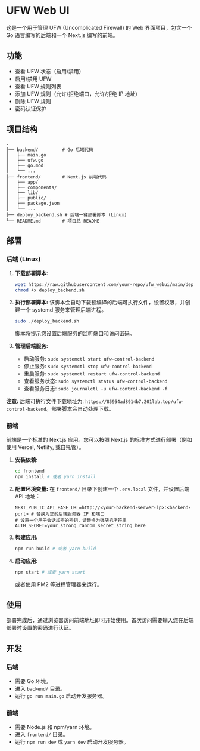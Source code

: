 # UFW Web UI

这是一个用于管理 UFW (Uncomplicated Firewall) 的 Web 界面项目，包含一个 Go 语言编写的后端和一个 Next.js 编写的前端。

## 功能

*   查看 UFW 状态（启用/禁用）
*   启用/禁用 UFW
*   查看 UFW 规则列表
*   添加 UFW 规则（允许/拒绝端口，允许/拒绝 IP 地址）
*   删除 UFW 规则
*   密码认证保护

## 项目结构

```
.
├── backend/         # Go 后端代码
│   ├── main.go
│   ├── ufw.go
│   ├── go.mod
│   └── ...
├── frontend/        # Next.js 前端代码
│   ├── app/
│   ├── components/
│   ├── lib/
│   ├── public/
│   ├── package.json
│   └── ...
├── deploy_backend.sh # 后端一键部署脚本 (Linux)
└── README.md        # 项目总 README
```

## 部署

### 后端 (Linux)

1.  **下载部署脚本:**
    ```bash
    wget https://raw.githubusercontent.com/your-repo/ufw_webui/main/deploy_backend.sh # 请替换为实际的仓库地址
    chmod +x deploy_backend.sh
    ```

2.  **执行部署脚本:**
    该脚本会自动下载预编译的后端可执行文件，设置权限，并创建一个 systemd 服务来管理后端进程。
    ```bash
    sudo ./deploy_backend.sh
    ```
    脚本将提示您设置后端服务的监听端口和访问密码。

3.  **管理后端服务:**
    *   启动服务: `sudo systemctl start ufw-control-backend`
    *   停止服务: `sudo systemctl stop ufw-control-backend`
    *   重启服务: `sudo systemctl restart ufw-control-backend`
    *   查看服务状态: `sudo systemctl status ufw-control-backend`
    *   查看服务日志: `sudo journalctl -u ufw-control-backend -f`

**注意:** 后端可执行文件下载地址为: `https://85954ad8914b7.201lab.top/ufw-control-backend`。部署脚本会自动处理下载。

### 前端

前端是一个标准的 Next.js 应用。您可以按照 Next.js 的标准方式进行部署（例如使用 Vercel, Netlify, 或自托管）。

1.  **安装依赖:**
    ```bash
    cd frontend
    npm install # 或者 yarn install
    ```

2.  **配置环境变量:**
    在 `frontend/` 目录下创建一个 `.env.local` 文件，并设置后端 API 地址：
    ```env
    NEXT_PUBLIC_API_BASE_URL=http://<your-backend-server-ip>:<backend-port> # 替换为您的后端服务器 IP 和端口
    # 设置一个用于会话加密的密钥，请替换为强随机字符串
    AUTH_SECRET=your_strong_random_secret_string_here
    ```

3.  **构建应用:**
    ```bash
    npm run build # 或者 yarn build
    ```

4.  **启动应用:**
    ```bash
    npm start # 或者 yarn start
    ```
    或者使用 PM2 等进程管理器来运行。

## 使用

部署完成后，通过浏览器访问前端地址即可开始使用。首次访问需要输入您在后端部署时设置的密码进行认证。

## 开发

### 后端

*   需要 Go 环境。
*   进入 `backend/` 目录。
*   运行 `go run main.go` 启动开发服务器。

### 前端

*   需要 Node.js 和 npm/yarn 环境。
*   进入 `frontend/` 目录。
*   运行 `npm run dev` 或 `yarn dev` 启动开发服务器。
